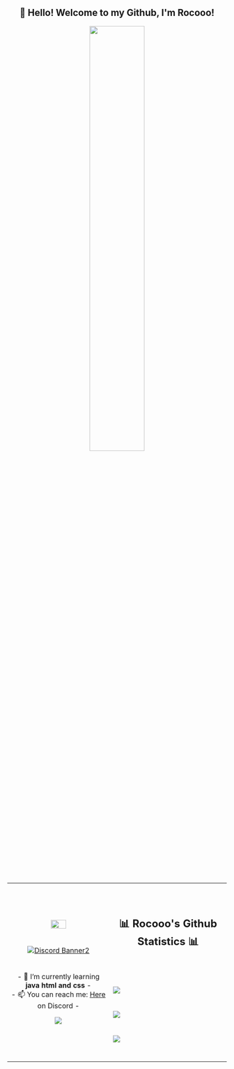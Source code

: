 <h2 align="center">👋 Hello! Welcome to my Github, I'm Rocooo!</h2>
<p align="center"><img src="https://lucknowgraphics.com/wp-content/uploads/2020/09/web-development-in-Lucknow-994x1024.png" width="50%"></p>
<table align="center">
   <tr>
      <td>
         <p align="center">    
         <img align="center" src="https://i.imgur.com/jfz4A3h.png" width="40%"/></a><br/>
    <br>
    <br>
            <a href="https://discord.gg/KV3x52NNfZ"><img align="center" src="https://discordapp.com/api/guilds/888477617970348122/widget.png?style=banner2" alt="Discord Banner2"/></a>
         <br/><br/>
         <br/>
         - 🔭 I’m currently learning <strong>java html and css</strong> -
         <br/>
         - 📫 You can reach me: <a href="https://discord.com/users/739418931051102239">Here</a> on Discord -
         <br/>
         <p align="center">                     
             <img align="center" src="https://github-readme-stats.vercel.app/api/top-langs/?username=Rocooo&theme=radical&hide_border=true" />
         </p>  
      </td>
      <td>
      <br/><br/>
      <h2 align="center">📊 Rocooo's Github Statistics 📊 </h2>   
         <br/><br/><br/>
         <img align="center" src="http://github-readme-streak-stats.herokuapp.com?user=Rocooo&theme=radical&hide_border=true" />   
         <br/><br/><br/>
         <img align="center" src="https://github-readme-stats-taupe-two.vercel.app/api/wakatime?username=Rocooo&hide_title=true&hide_border=true&langs_count=5&layout=compact&v=2.png"/><br/><br/><br/>
         <img align="center" src="https://github-readme-stats.vercel.app/api?username=Rocooo&theme=radical&show_icons=true&hide_border=true" />
         <br/><br/><br/>         
      </td>
   </tr>
</table>

